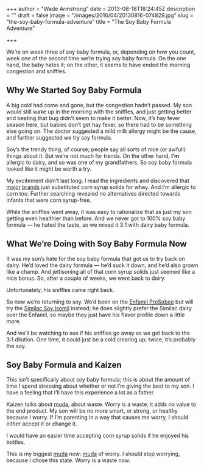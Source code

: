 +++
author = "Wade Armstrong"
date = 2013-08-18T18:24:45Z
description = ""
draft = false
image = "/images/2016/04/20130816-074829.jpg"
slug = "the-soy-baby-formula-adventure"
title = "The Soy Baby Formula Adventure"

+++


We’re on week three of soy baby formula, or, depending on how you count, week one of the second time we’re trying soy baby formula. On the one hand, the baby hates it; on the other, it seems to have ended the morning congestion and sniffles.


## Why We Started Soy Baby Formula

A big cold had come and gone, but the congestion hadn’t passed. My son would still wake up in the morning with the sniffles, and just getting better and beating that bug didn’t seem to make it better. Now, it’s hay fever season here, but babies don’t get hay fever, so there had to be something else going on. The doctor suggested a mild milk allergy might be the cause, and further suggested we try soy formula.

Soy’s the trendy thing, of course; people say all sorts of nice (or awful!) things about it. But we’re not much for trends. On the other hand, **I’m** allergic to dairy, and so was one of my grandfathers. So soy baby formula looked like it might be worth a try.

My excitement didn’t last long. I read the ingredients and discovered that [major](http://abbottnutrition.com/brands/products/similac-soy-isomil) [brands](http://www.enfamil.com/app/iwp/enf12/product.do?id=/Consumer_Home3/FeedingSolutions/EnfamilProSobeeLIPIL2#second) just substituted corn syrup solids for whey. And I’m allergic to corn too. Further searching revealed no alternatives directed towards infants that were corn syrup-free.

While the sniffles went away, it was easy to rationalize that as just my son getting even healthier than before. And we never got to 100% soy baby formula — he hated the taste, so we mixed it 3:1 with dairy baby formula.


## What We’re Doing with Soy Baby Formula Now

It was my son’s hate for the soy baby formula that got us to try back on dairy. He’d loved the dairy formula — he’d suck it down, and he’d also grown like a champ. And jettisoning all of that corn syrup solids just seemed like a nice bonus. So, after a couple of weeks, we went back to dairy.

Unfortunately, his sniffles came right back.

So now we’re returning to soy. We’d been on the [Enfamil ProSobee](http://www.enfamil.com/app/iwp/enf12/product.do?id=/Consumer_Home3/FeedingSolutions/EnfamilProSobeeLIPIL2#second) but will try the [Similac Soy Isomil](http://abbottnutrition.com/brands/products/similac-soy-isomil) instead; he does slightly prefer the Similac dairy over the Enfamil, so maybe they just have his flavor profile down a little more.

And we’ll be watching to see if his sniffles go away as we get back to the 3:1 dilution. One time, it could just be a cold clearing up; twice, it’s probably the soy.


## Soy Baby Formula and Kaizen

This isn’t specifically about soy baby formula; this is about the amount of time I spend stressing about whether or not I’m giving the best to my son. I have a feeling that I’ll have this experience a lot as a father.

Kaizen talks about [muda](/glossary#muda), about waste. Worry is a waste; it adds no value to the end product. My son will be no more smart, or strong, or healthy because I worry. If I’m parenting in a way that causes me worry, I should either accept it or change it.

I would have an easier time accepting corn syrup solids if he enjoyed his bottles.

This is my biggest [muda](/glossary#muda) now: [muda](/glossary#muda) of worry. I should stop worrying, because I chose this state. Worry is a waste now.

